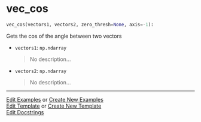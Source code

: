 # <a id="McUtils.Numputils.VectorOps.vec_cos">vec_cos</a>

```python
vec_cos(vectors1, vectors2, zero_thresh=None, axis=-1): 
```
Gets the cos of the angle between two vectors
- `vectors1`: `np.ndarray`
    >No description...
- `vectors2`: `np.ndarray`
    >No description... 




___

[Edit Examples](https://github.com/McCoyGroup/McUtils/edit/edit/ci/examples/McUtils/Numputils/VectorOps/vec_cos.md) or 
[Create New Examples](https://github.com/McCoyGroup/McUtils/new/edit/?filename=ci/examples/McUtils/Numputils/VectorOps/vec_cos.md) <br/>
[Edit Template](https://github.com/McCoyGroup/McUtils/edit/edit/ci/docs/McUtils/Numputils/VectorOps/vec_cos.md) or 
[Create New Template](https://github.com/McCoyGroup/McUtils/new/edit/?filename=ci/docs/templates/McUtils/Numputils/VectorOps/vec_cos.md) <br/>
[Edit Docstrings](https://github.com/McCoyGroup/McUtils/edit/edit/McUtils/Numputils/VectorOps.py?message=Update%20Docs)
